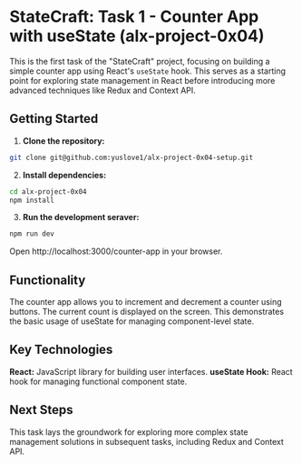 # StateCraft: Task 1 - Counter App with useState (alx-project-0x04)

This is the first task of the "StateCraft" project, focusing on building a simple counter app using React's `useState` hook.  This serves as a starting point for exploring state management in React before introducing more advanced techniques like Redux and Context API.

## Getting Started

1. **Clone the repository:**

```bash
git clone git@github.com:yuslove1/alx-project-0x04-setup.git

```
2. **Install dependencies:**

```bash
cd alx-project-0x04
npm install

```
3. **Run the development seraver:**

```bash
npm run dev

```

Open http://localhost:3000/counter-app in your browser.

## Functionality
The counter app allows you to increment and decrement a counter using buttons. The current count is displayed on the screen. This demonstrates the basic usage of useState for managing component-level state.

## Key Technologies
**React:** JavaScript library for building user interfaces.
**useState Hook:** React hook for managing functional component state.

## Next Steps
This task lays the groundwork for exploring more complex state management solutions in subsequent tasks, including Redux and Context API.
